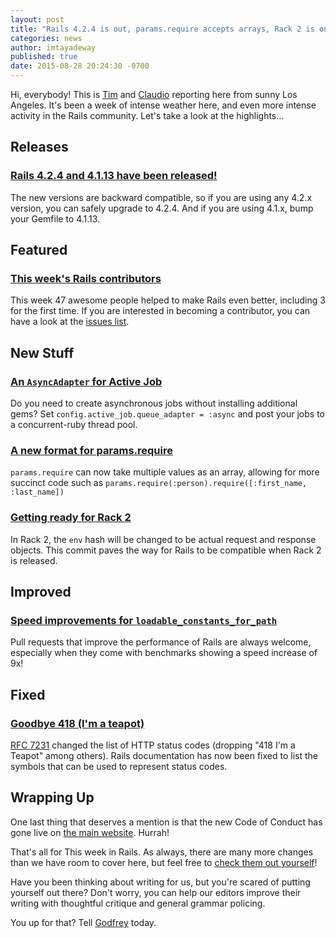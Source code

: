 ```yaml
---
layout: post
title: "Rails 4.2.4 is out, params.require accepts arrays, Rack 2 is on its way and I'm no longer a teapot!"
categories: news
author: imtayadeway
published: true
date: 2015-08-28 20:24:30 -0700
---
```


Hi, everybody! This is [Tim](https://twitter.com/imtayadeway) and [Claudio](http://claudiob.github.io) reporting here from sunny Los Angeles. It's been a week of intense weather here, and even more intense activity in the Rails community. Let's take a look at the highlights…

## Releases

### [Rails 4.2.4 and 4.1.13 have been released!](https://rubyonrails.org/2015/8/24/Rails-4-2-4-and-4-1-13-have-been-released)

The new versions are backward compatible, so if you are using any 4.2.x version, you can safely upgrade to 4.2.4. And if you are using 4.1.x, bump your Gemfile to 4.1.13.

## Featured

### [This week's Rails contributors](http://contributors.rubyonrails.org/contributors/in-time-window/20150821-20150828)

This week 47 awesome people helped to make Rails even better, including 3 for the first time. If you are interested in becoming a contributor, you can have a look at the [issues list](https://github.com/rails/rails/issues).

## New Stuff

### [An `AsyncAdapter` for Active Job](https://github.com/rails/rails/pull/21257)

Do you need to create asynchronous jobs without installing additional gems? Set `config.active_job.queue_adapter = :async` and post your jobs to a concurrent-ruby thread pool.

### [A new format for params.require](https://github.com/rails/rails/pull/19565)

`params.require` can now take multiple values as an array, allowing for more succinct code such as `params.require(:person).require([:first_name, :last_name])`

### [Getting ready for Rack 2](https://github.com/rails/rails/commit/51c7ac142d31095d4c699f44cc44ddea627da1eb)

In Rack 2, the `env` hash will be changed to be actual request and response objects. This commit paves the way for Rails to be compatible when Rack 2 is released.

## Improved

### [Speed improvements for `loadable_constants_for_path`](https://github.com/rails/rails/pull/21411)

Pull requests that improve the performance of Rails are always welcome, especially when they come with benchmarks showing a speed increase of 9x!

## Fixed

### [Goodbye 418 (I'm a teapot)](https://github.com/rails/rails/pull/20757)

[RFC 7231](https://tools.ietf.org/html/rfc7231) changed the list of HTTP status codes (dropping "418 I'm a Teapot" among others). Rails documentation has now been fixed to list the symbols that can be used to represent status codes.

## Wrapping Up

One last thing that deserves a mention is that the new Code of Conduct has gone live on [the main website](https://rubyonrails.org/conduct). Hurrah!

That's all for This week in Rails. As always, there are many more changes than we have room to cover here, but feel free to [check them out yourself](https://github.com/rails/rails/compare/master@%7B2015-08-22%7D...@%7B2015-08-28%7D)!

Have you been thinking about writing for us, but you're scared of putting yourself out there? Don't worry, you can help our editors improve their writing with thoughtful critique and general grammar policing.

You up for that? Tell [Godfrey](mailto:godfreykfc@gmail.com) today.

